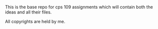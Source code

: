 This is the base repo for cps 109 assignments which will contain
both the ideas and all their files.

All copyrights are held by me.

